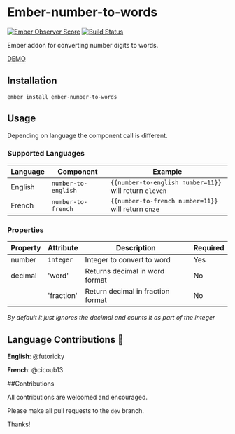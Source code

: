 # Ember-number-to-words
[![Ember Observer Score](https://emberobserver.com/badges/ember-number-to-words.svg)](https://emberobserver.com/addons/ember-number-to-words)
[![Build Status](https://travis-ci.org/FutoRicky/ember-number-to-words.svg?branch=master)](https://travis-ci.org/FutoRicky/ember-number-to-words)

Ember addon for converting number digits to words.

[DEMO](http://futoricky.github.io/ember-number-to-words/)

## Installation

`ember install ember-number-to-words`

## Usage

Depending on language the component call is different.

### Supported Languages

| Language | Component           | Example                                                  |
| -------- | ------------------- | -------------------------------------------------------- |
| English  | `number-to-english` | `{{number-to-english number=11}}` will return `eleven`   |
| French   | `number-to-french`  | `{{number-to-french number=11}}` will return `onze`      |

### Properties

| Property    | Attribute  | Description                       | Required |
| ----------- | ---------- | --------------------------------- | -------- |
| number      | `integer`  | Integer to convert to word        | Yes      |
| decimal     | 'word'     | Returns decimal in word format    | No       |
|             | 'fraction' | Return decimal in fraction format | No       |                          

*By default it just ignores the decimal and counts it as part of the integer*

## Language Contributions :metal:
**English**: @futoricky

**French**: @cicoub13

##Contributions

All contributions are welcomed and encouraged.

Please make all pull requests to the `dev` branch.

Thanks!
